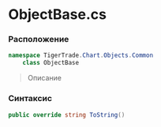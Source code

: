 
# ObjectBase.cs
### Расположение
```csharp
namespace TigerTrade.Chart.Objects.Common  
    class ObjectBase
```

> Описание

### Синтаксис
```csharp
public override string ToString()
```
